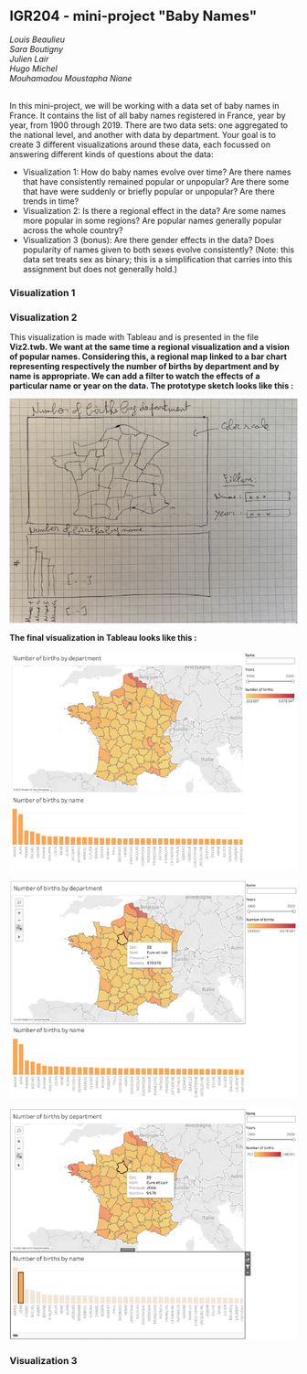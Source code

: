 <h2><font size=5>IGR204 - mini-project "Baby Names"</font></h2>
<i>Louis Beaulieu<br>
Sara Boutigny<br>
Julien Lair<br>
Hugo Michel<br>
Mouhamadou Moustapha Niane<br><br></i>

<p>In this mini-project, we will be working with a data set of baby names in France. It contains the list of all baby names registered in France, year by year, from 1900 through 2019. There are two data sets: one aggregated to the national level, and another with data by department. Your goal is to create 3 different visualizations around these data, each focussed on answering different kinds of questions about the data:

- Visualization 1: How do baby names evolve over time? Are there names that have consistently remained popular or unpopular? Are there some that have were suddenly or briefly popular or unpopular? Are there trends in time?
- Visualization 2: Is there a regional effect in the data? Are some names more popular in some regions? Are popular names generally popular across the whole country?
- Visualization 3 (bonus): Are there gender effects in the data? Does popularity of names given to both sexes evolve consistently? (Note: this data set treats sex as binary; this is a simplification that carries into this assignment but does not generally hold.)</p>

<h3>Visualization 1</h3>

<h3>Visualization 2</h3>
This visualization is made with Tableau and is presented in the file <b>Viz2.twb<b>.
We want at the same time a regional visualization and a vision of popular names. Considering this, a regional map linked to a bar chart representing respectively the number of births by department and by name is appropriate. We can add a filter to watch the effects of a particular name or year on the data.
The prototype sketch looks like this :

![png](viz2-sketch.jpg)
  
The final visualization in Tableau looks like this :
  
![png](viz2-1.png)
  
![png](viz2-2.png)
  
![png](viz2-3.png)

<h3>Visualization 3</h3>
